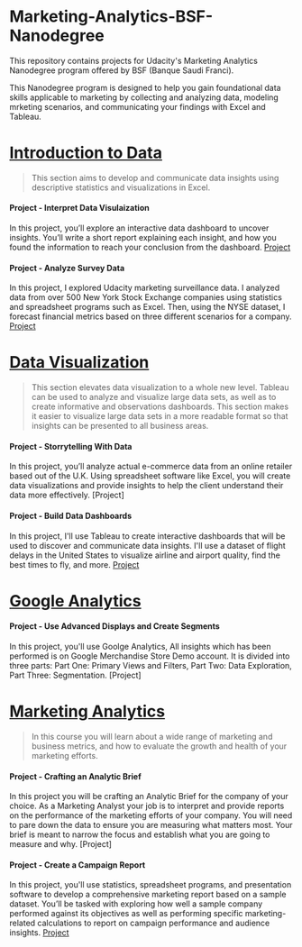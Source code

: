 # Marketing-Analytics-BSF-Nanodegree

This repository contains projects for Udacity's Marketing Analytics Nanodegree program offered by BSF (Banque Saudi Franci).

This Nanodegree program is designed to help you gain foundational data skills applicable to marketing by collecting and analyzing data, modeling mrketing scenarios, and communicating your findings with Excel and Tableau.



# [Introduction to Data](LINK)

> This section aims to develop and communicate data insights using descriptive statistics and visualizations in Excel.


#### Project - Interpret Data Visulaization

In this project, you’ll explore an interactive data dashboard to uncover insights. You’ll write a short report explaining each insight, and how you found the information to reach your conclusion from the dashboard.
[Project](https://github.com/WIAMALI/Marketing-Analytics-BSF-Nanodegree/blob/main/Project%201%20-%20Interpret%20a%20Data%20Visualization/Project1_Interpret_a_Data_Visualization__1_.pdf)


#### Project - Analyze Survey Data 

In this project, I explored Udacity marketing surveillance data. 
I analyzed data from over 500 New York Stock Exchange companies using statistics and spreadsheet programs such as Excel. Then, using the NYSE dataset, I
forecast financial metrics based on three different scenarios for a company.
[Project](https://github.com/WIAMALI/Marketing-Analytics-BSF-Nanodegree/blob/main/Project%202%20-%20Analyze%20Survey%20Data/Project%202%20Analyze%20Survey%20Data.pdf)



# [Data Visualization](LINK)

> This section elevates data visualization to a whole new level. Tableau can be used to analyze and visualize large data sets, as well as to create informative and observations dashboards. This section makes it easier to visualize large data sets in a more readable format so that insights can be presented to all business areas.


#### Project - Storrytelling With Data

In this project, you’ll analyze actual e-commerce data from an online retailer based out of the U.K. Using spreadsheet software like Excel, you will create data visualizations and provide insights to help the client understand their data more effectively.
[Project]


#### Project - Build Data Dashboards

In this project, I'll use Tableau to create interactive dashboards that will be used to discover and communicate data insights. I'll use a dataset of flight delays in the United States to visualize airline and airport quality, find the best times to fly, and more.
[Project](https://github.com/WIAMALI/Business-Analytics-Nanodegree/blob/main/Data%20Visualization/DATA%20VISUALIZATION%20IN%20TABLEAU.pdf)


# [Google Analytics](LINK)

#### Project - Use Advanced Displays and Create Segments

In this project, you'll use Goolge Analytics, All insights which has been performed is on Google Merchandise Store Demo account. It is divided into three parts:
Part One: Primary Views and Filters, 
Part Two: Data Exploration, 
Part Three: Segmentation.
[Project]


# [Marketing Analytics](LINK)

> In this course you will learn about a wide range of marketing and business metrics, and how to evaluate the growth and health of your marketing efforts.


#### Project - Crafting an Analytic Brief

In this project you will be crafting an Analytic Brief for the company of your choice. As a Marketing Analyst your job is to interpret and provide reports on the performance of the marketing efforts of your company. You will need to pare down the data to ensure you are measuring what matters most. Your brief is meant to narrow the focus and establish what you are going to measure and why.
[Project]


#### Project - Create a Campaign Report

In this project, you'll use statistics, spreadsheet programs, and presentation software to develop a comprehensive marketing report based on a sample dataset. You’ll be tasked with exploring how well a sample company performed against its objectives as well as performing specific marketing-related calculations to report on campaign performance and audience insights.
[Project](https://github.com/WIAMALI/Business-Analytics-Nanodegree/blob/main/SQL%20for%20Data%20Analysis/SQL%20Project.pdf)
